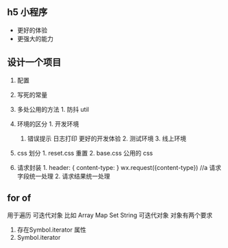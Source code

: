 ## h5 小程序
- 更好的体验
- 更强大的能力

## 设计一个项目
1. 配置
  1. 写死的常量
  2. 多处公用的方法
    1. 防抖 util

  3. 环境的区分
    1. 开发环境
      1. 错误提示 日志打印  更好的开发体验
    2. 测试环境
    3. 线上环境
  4. css 划分
    1. reset.css 重置
    2. base.css 公用的 css
  5. 请求封装
    1. header: {
      content-type:
    }
    wx.request({content-type}) //a
    请求字段统一处理
    2. 请求结果统一处理
## for of 
用于遍历 可迭代对象
比如 Array Map Set String 
可迭代对象 对象有两个要求 
1. 存在Symbol.iterator 属性
2. Symbol.iterator 

